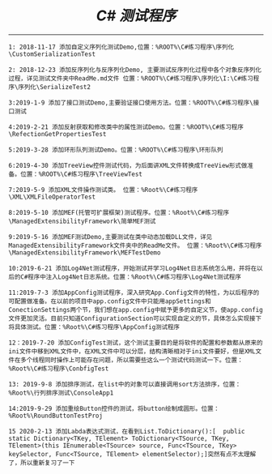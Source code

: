 # <center>***C# 测试程序***</center> 
---


`1: 2018-11-17 添加自定义序列化测试Demo,位置：%ROOT%\C#练习程序\序列化\CustomSerializationTest`  

`2: 2018-12-23 添加反序列化与反序列化Demo, 主要测试反序列化过程中各个对象反序列化过程，详见测试文件夹中ReadMe.md文件 位置：%ROOT%\C#练习程序\序列化\I:\C#练习程序\序列化\SerializeTest2`  

`3:2019-1-9 添加了接口测试Demo,主要验证接口使用方法。位置：%ROOT%\C#练习程序\接口测试`  

`4:2019-2-21 添加反射获取和修改类中的属性测试Demo。位置：%ROOT%\C#练习程序\RefectionGetPropertiesTest`  

`5:2019-3-28 添加环形队列测试Demo。位置：%ROOT%\C#练习程序\环形队列`  
  
`6:2019-4-30 添加TreeView控件测试代码，为后面讲XML文件转换成TreeView形式做准备。位置：%ROOT%\C#练习程序\TreeViewTest`  

`7:2019-5-9 添加XML文件操作测试类。 位置：%Root%\C#练习程序\XML\XMLFileOperatorTest`

`8:2019-5-10 添加MEF(托管可扩展框架)测试程序。位置：%Root%\C#练习程序\ManagedExtensibilityFramework\简单MEF测试`   

`9:2019-5-16 添加MEF测试Demo,主要测试在类中动态加载DLL文件，详见ManagedExtensibilityFramework文件夹中的ReadMe文件。 位置：%Root%\C#练习程序\ManagedExtensibilityFramework\MEFTestDemo`    

`10:2019-6-21 添加Log4Net测试程序，开始测试并学习Log4Net日志系统怎么用，并将在以后的C#程序中注入Log4Net日志系统。位置：%Root%\C#练习程序\Log4Net测试程序`  

`11:2019-7-3 添加AppConfig测试程序，深入研究App.Config文件的特性，为以后程序的可配置做准备。在以前的项目中app.config文件中只能用appSettings和ConectionSettings两个节，我们想在app.config中赋予更多的自定义节，使app.config文件更加灵活。目前只知道ConfigurationSection可以实现自定义的节，具体怎么实现接下将具体测试。位置：%Root%\C#练习程序\AppConfig测试程序`   

`12：2019-7-20 添加ConfigTest测试，这个测试主要目的是将软件的配置和参数都从原来的ini文件中移到XML文件中，在XML文件中可以分层，结构清晰相对于ini文件要好，但是XML文件在多个线程同时操作上可能存在问题，所以需要些这么一个测试代码测试一下。位置：%Root%\C#练习程序\ConbfigTest`

`13: 2019-9-8 添加排序测试，在list中的对象可以直接调用sort方法排序，位置：%Root%\行列排序测试\ConsoleApp1`

`14:2019-9-29 添加重绘Button控件的测试，将button绘制成圆形。位置：%Root%\RoundButtonTestProj`

`15 2020-2-13 添加Labda表达式测试，在看到List.ToDictionary():[  public static Dictionary<TKey, TElement> ToDictionary<TSource, TKey, TElement>(this IEnumerable<TSource> source, Func<TSource, TKey> keySelector, Func<TSource, TElement> elementSelector);]突然有点不太理解了，所以重新复习了一下`



